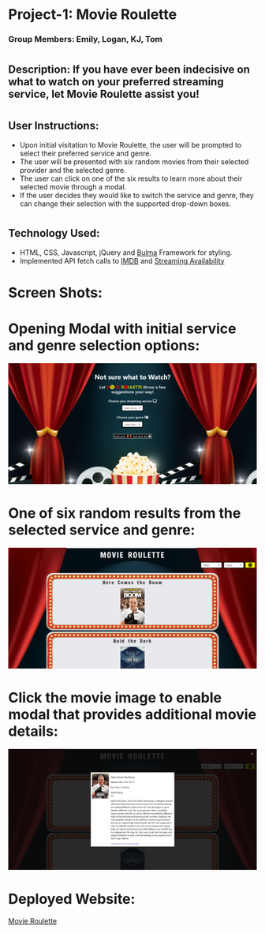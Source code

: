 # Project-1: Movie Roulette

### Group Members: Emily, Logan, KJ, Tom
#
## Description: If you have ever been indecisive on what to watch on your preferred streaming service, let Movie Roulette assist you!
#

## User Instructions:
* Upon initial visitation to Movie Roulette, the user will be prompted to select their preferred service and genre.
* The user will be presented with six random movies from their selected provider and the selected genre.
* The user can click on one of the six results to learn more about their selected movie through a modal.
* If the user decides they would like to switch the service and genre, they can change their selection with the supported drop-down boxes.
#
## Technology Used:
* HTML, CSS, Javascript, jQuery and [Bulma](https://bulma.io/) Framework for styling.
* Implemented API fetch calls to [IMDB](https://imdb-api.com/) and [Streaming Availability](https://rapidapi.com/movie-of-the-night-movie-of-the-night-default/api/streaming-availability/)

# Screen Shots:
# Opening Modal with initial service and genre selection options:
![Preview](https://github.com/Logan-Bonnesen/Movie-Roulette/blob/Tom/images/finalimg1.png?raw=true)
# One of six random results from the selected service and genre:
![Preview](https://github.com/Logan-Bonnesen/Movie-Roulette/blob/Tom/images/finalimg2.png?raw=true)
# Click the movie image to enable modal that provides additional movie details:
![Preview](https://github.com/Logan-Bonnesen/Movie-Roulette/blob/Tom/images/finalimg3.png?raw=true)

# Deployed Website:
[Movie Roulette](https://logan-bonnesen.github.io/Movie-Roulette/ )
